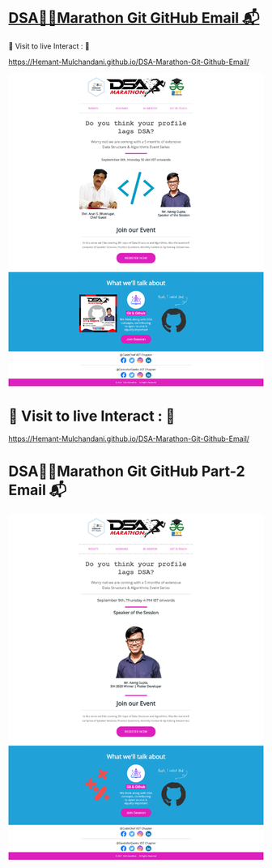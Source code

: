 # [DSA🏃‍♂️Marathon Git GitHub Email 📬](https://hemant-mulchandani.github.io/DSA-Marathon-Git-Github-Email/)

  📌 Visit to live Interact : 🔗

  https://Hemant-Mulchandani.github.io/DSA-Marathon-Git-Github-Email/ 

![Mail Capture](DSA%20Marathon%20Git%20and%20Github%20Mail%20Capture.png) 

# 📌 Visit to live Interact : 🔗

 https://Hemant-Mulchandani.github.io/DSA-Marathon-Git-Github-Email/ 


# DSA🏃‍♂️Marathon Git GitHub Part-2 Email 📬

![Mail Capture](DSA-Marathon-Git-Github-Part-2-Mail/DSA%20Marathon%20Git%20%26%20Github%20%23Session_2%20Mail%20Capture.png)
